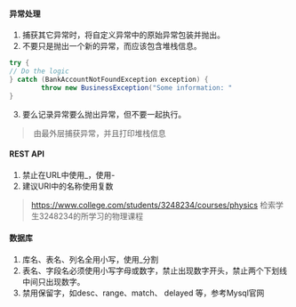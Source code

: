 #### 异常处理

1. 捕获其它异常时，将自定义异常中的原始异常包装并抛出。
2. 不要只是抛出一个新的异常，而应该包含堆栈信息。

```java
try {
// Do the logic
} catch (BankAccountNotFoundException exception) {
		throw new BusinessException("Some information: "
}
```

3. 要么记录异常要么抛出异常，但不要一起执行。

> ​	由最外层捕获异常，并且打印堆栈信息

#### REST API

1. 禁止在URL中使用_，使用-
2. 建议URI中的名称使用复数

> https://www.college.com/students/3248234/courses/physics 检索学生3248234的所学习的物理课程



#### 数据库

1. 库名、表名、列名全用小写，使用_分割
2. 表名、字段名必须使用小写字母或数字，禁止出现数字开头，禁止两个下划线中间只出现数字。
3. 禁用保留字，如desc、range、match、 delayed 等，参考Mysql官网